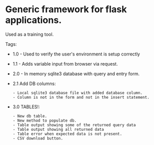 # Generic framework for flask applications.
Used as a training tool.

Tags:
  - 1.0 - Used to verify the user's environment is setup correctly
  - 1.1 - Adds variable input from browser via request.
  - 2.0 - In memory sqlite3 database with query and entry form.
  - 2.1 Add DB columns:
  
        - Local sqlite3 database file with added database column.
        - Column is not in the form and not in the insert statement.
        
  - 3.0 TABLES!:
  
        - New db table.
        - New method to populate db.
        - Table output showing some of the returned query data
        - Table output showing all returned data
        - Table error when expected data is not present.
        - CSV download button.
